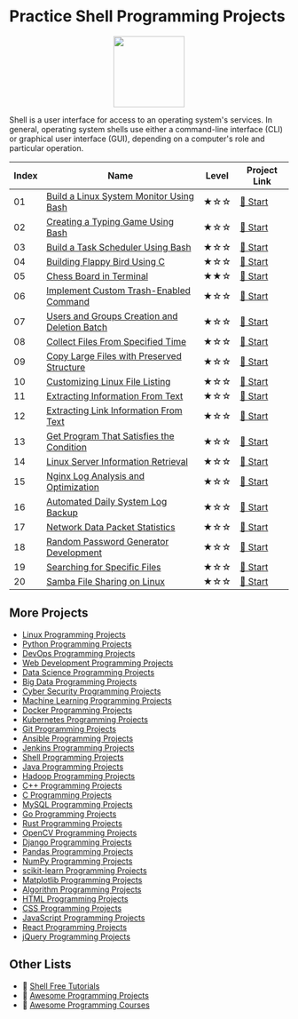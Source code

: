 # Practice Shell Programming Projects

<div align="center">
<img width="128px" src="https://file.labex.io/path/FaVTnI4iqZP0.png">
</div>

Shell is a user interface for access to an operating system's services. In general, operating system shells use either a command-line interface (CLI) or graphical user interface (GUI), depending on a computer's role and particular operation.

|   Index | Name                                                                                                                            | Level   | Project Link                                                                               |
|---------|---------------------------------------------------------------------------------------------------------------------------------|---------|--------------------------------------------------------------------------------------------|
|      01 | [Build a Linux System Monitor Using Bash](https://labex.io/courses/project-build-a-linux-system-monitor-using-bash)             | ★☆☆     | [🚀 Start](https://labex.io/courses/project-build-a-linux-system-monitor-using-bash)        |
|      02 | [Creating a Typing Game Using Bash](https://labex.io/courses/project-creating-a-typing-game-using-bash)                         | ★☆☆     | [🚀 Start](https://labex.io/courses/project-creating-a-typing-game-using-bash)              |
|      03 | [Build a Task Scheduler Using Bash](https://labex.io/courses/project-build-a-task-scheduler-using-bash)                         | ★☆☆     | [🚀 Start](https://labex.io/courses/project-build-a-task-scheduler-using-bash)              |
|      04 | [Building Flappy Bird Using C](https://labex.io/courses/project-building-flappy-bird-using-c)                                   | ★☆☆     | [🚀 Start](https://labex.io/courses/project-building-flappy-bird-using-c)                   |
|      05 | [Chess Board in Terminal](https://labex.io/courses/project-chess-board-in-terminal)                                             | ★★☆     | [🚀 Start](https://labex.io/courses/project-chess-board-in-terminal)                        |
|      06 | [Implement Custom Trash-Enabled Command](https://labex.io/courses/project-avoid-accidental-deletion)                            | ★☆☆     | [🚀 Start](https://labex.io/courses/project-avoid-accidental-deletion)                      |
|      07 | [Users and Groups Creation and Deletion Batch](https://labex.io/courses/project-bulk-creation-and-deletion-of-users-and-groups) | ★☆☆     | [🚀 Start](https://labex.io/courses/project-bulk-creation-and-deletion-of-users-and-groups) |
|      08 | [Collect Files From Specified Time](https://labex.io/courses/project-collect-files-from-specified-time)                         | ★☆☆     | [🚀 Start](https://labex.io/courses/project-collect-files-from-specified-time)              |
|      09 | [Copy Large Files with Preserved Structure](https://labex.io/courses/project-copy-specified-files)                              | ★☆☆     | [🚀 Start](https://labex.io/courses/project-copy-specified-files)                           |
|      10 | [Customizing Linux File Listing](https://labex.io/courses/project-directory-size)                                               | ★☆☆     | [🚀 Start](https://labex.io/courses/project-directory-size)                                 |
|      11 | [Extracting Information From Text](https://labex.io/courses/project-extracting-information-from-text)                           | ★☆☆     | [🚀 Start](https://labex.io/courses/project-extracting-information-from-text)               |
|      12 | [Extracting Link Information From Text](https://labex.io/courses/project-extracting-link-information-from-text)                 | ★☆☆     | [🚀 Start](https://labex.io/courses/project-extracting-link-information-from-text)          |
|      13 | [Get Program That Satisfies the Condition](https://labex.io/courses/project-get-program-that-satisfies-the-condition)           | ★☆☆     | [🚀 Start](https://labex.io/courses/project-get-program-that-satisfies-the-condition)       |
|      14 | [Linux Server Information Retrieval](https://labex.io/courses/project-get-system-information)                                   | ★☆☆     | [🚀 Start](https://labex.io/courses/project-get-system-information)                         |
|      15 | [Nginx Log Analysis and Optimization](https://labex.io/courses/project-log-analysis)                                            | ★☆☆     | [🚀 Start](https://labex.io/courses/project-log-analysis)                                   |
|      16 | [Automated Daily System Log Backup](https://labex.io/courses/project-log-backup)                                                | ★☆☆     | [🚀 Start](https://labex.io/courses/project-log-backup)                                     |
|      17 | [Network Data Packet Statistics](https://labex.io/courses/project-network-data-packet-statistics)                               | ★☆☆     | [🚀 Start](https://labex.io/courses/project-network-data-packet-statistics)                 |
|      18 | [Random Password Generator Development](https://labex.io/courses/project-password-generator)                                    | ★☆☆     | [🚀 Start](https://labex.io/courses/project-password-generator)                             |
|      19 | [Searching for Specific Files](https://labex.io/courses/project-searching-for-specific-files)                                   | ★☆☆     | [🚀 Start](https://labex.io/courses/project-searching-for-specific-files)                   |
|      20 | [Samba File Sharing on Linux](https://labex.io/courses/project-service-management)                                              | ★☆☆     | [🚀 Start](https://labex.io/courses/project-service-management)                             |

## More Projects

- [Linux Programming Projects](https://github.com/labex-labs/practice-linux-programming-projects)
- [Python Programming Projects](https://github.com/labex-labs/practice-python-programming-projects)
- [DevOps Programming Projects](https://github.com/labex-labs/practice-devops-programming-projects)
- [Web Development Programming Projects](https://github.com/labex-labs/practice-web-development-programming-projects)
- [Data Science Programming Projects](https://github.com/labex-labs/practice-data-science-programming-projects)
- [Big Data Programming Projects](https://github.com/labex-labs/practice-bigdata-programming-projects)
- [Cyber Security Programming Projects](https://github.com/labex-labs/practice-cysec-programming-projects)
- [Machine Learning Programming Projects](https://github.com/labex-labs/practice-ml-programming-projects)
- [Docker Programming Projects](https://github.com/labex-labs/practice-docker-programming-projects)
- [Kubernetes Programming Projects](https://github.com/labex-labs/practice-kubernetes-programming-projects)
- [Git Programming Projects](https://github.com/labex-labs/practice-git-programming-projects)
- [Ansible Programming Projects](https://github.com/labex-labs/practice-ansible-programming-projects)
- [Jenkins Programming Projects](https://github.com/labex-labs/practice-jenkins-programming-projects)
- [Shell Programming Projects](https://github.com/labex-labs/practice-shell-programming-projects)
- [Java Programming Projects](https://github.com/labex-labs/practice-java-programming-projects)
- [Hadoop Programming Projects](https://github.com/labex-labs/practice-hadoop-programming-projects)
- [C++ Programming Projects](https://github.com/labex-labs/practice-cpp-programming-projects)
- [C Programming Projects](https://github.com/labex-labs/practice-c-programming-projects)
- [MySQL Programming Projects](https://github.com/labex-labs/practice-mysql-programming-projects)
- [Go Programming Projects](https://github.com/labex-labs/practice-go-programming-projects)
- [Rust Programming Projects](https://github.com/labex-labs/practice-rust-programming-projects)
- [OpenCV Programming Projects](https://github.com/labex-labs/practice-opencv-programming-projects)
- [Django Programming Projects](https://github.com/labex-labs/practice-django-programming-projects)
- [Pandas Programming Projects](https://github.com/labex-labs/practice-pandas-programming-projects)
- [NumPy Programming Projects](https://github.com/labex-labs/practice-numpy-programming-projects)
- [scikit-learn Programming Projects](https://github.com/labex-labs/practice-sklearn-programming-projects)
- [Matplotlib Programming Projects](https://github.com/labex-labs/practice-matplotlib-programming-projects)
- [Algorithm Programming Projects](https://github.com/labex-labs/practice-algorithm-programming-projects)
- [HTML Programming Projects](https://github.com/labex-labs/practice-html-programming-projects)
- [CSS Programming Projects](https://github.com/labex-labs/practice-css-programming-projects)
- [JavaScript Programming Projects](https://github.com/labex-labs/practice-javascript-programming-projects)
- [React Programming Projects](https://github.com/labex-labs/practice-react-programming-projects)
- [jQuery Programming Projects](https://github.com/labex-labs/practice-jquery-programming-projects)


## Other Lists

- 🔗 [Shell Free Tutorials](https://github.com/labex-labs/shell-free-tutorials)
- 🔗 [Awesome Programming Projects](https://github.com/labex-labs/awesome-programming-projects)
- 🔗 [Awesome Programming Courses](https://github.com/labex-labs/awesome-programming-courses)


